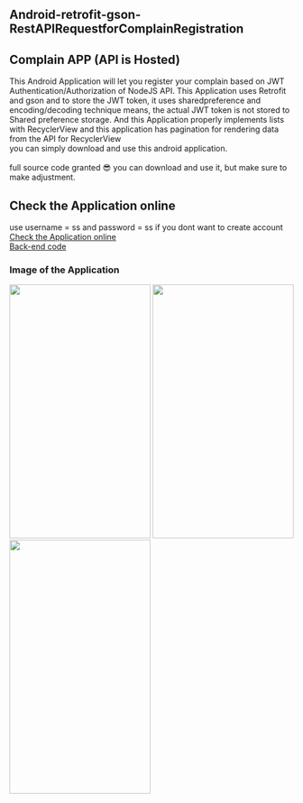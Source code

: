 ## Android-retrofit-gson-RestAPIRequestforComplainRegistration
## Complain APP (API is Hosted)

This Android Application will let you register your complain based on JWT Authentication/Authorization of NodeJS API. This Application uses Retrofit and gson and to store the JWT token, it uses sharedpreference and encoding/decoding technique means, the actual JWT token is not stored to Shared preference storage. And this Application properly implements lists with RecyclerView and this application has pagination for rendering data from the API for RecyclerView   
you can simply download and use this android application.<br><br>
full source code granted 	:sunglasses: you can download and use it, but make sure to make adjustment.

## Check the Application online 
use username = ss and password = ss  if you dont want to create account
<br>
<a href="https://appetize.io/app/e9wue6198vcu5u6aqzx90n7d5r">Check the Application online </a><br>
<a href="
">Back-end code </a>
### Image of the Application
<p float="left">
<img src="https://github.com/seifeakalu/Android-retrofit-gson-RestAPIRequestforComplainRegistration/blob/master/APK%20file/login.PNG" width="250" height="450" />
<img src="https://github.com/seifeakalu/Android-retrofit-gson-RestAPIRequestforComplainRegistration/blob/master/APK%20file/registeration.PNG" width="250" height="450" />
<img src="https://github.com/seifeakalu/Android-retrofit-gson-RestAPIRequestforComplainRegistration/blob/master/APK%20file/mainpage.PNG" width="250" height="450" />
</p>
